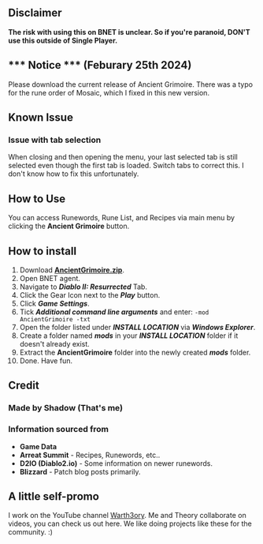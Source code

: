 ## Disclaimer
**The risk with using this on BNET is unclear. So if you're paranoid, DON'T use this outside of Single Player.**

## *** Notice *** (Feburary 25th 2024)
Please download the current release of Ancient Grimoire. There was a typo for the rune order of Mosaic, which I fixed in this new version.

## Known Issue
### Issue with tab selection
When closing and then opening the menu, your last selected tab is still selected even though the first tab is loaded. Switch tabs to correct this. I don't know how to fix this unfortunately.

## How to Use
You can access Runewords, Rune List, and Recipes via main menu by clicking the **Ancient Grimoire** button.

## How to install
1. Download **[AncientGrimoire.zip](https://github.com/d2-shadow/D2R-Ancient-Grimoire/releases/latest/download/AncientGrimoire.zip)**.
2. Open BNET agent.
3. Navigate to ***Diablo II: Resurrected*** Tab.
4. Click the Gear Icon next to the ***Play*** button.
5. Click ***Game Settings***.
6. Tick ***Additional command line arguments*** and enter: `-mod AncientGrimoire -txt`
7. Open the folder listed under ***INSTALL LOCATION*** via ***Windows Explorer***.
8. Create a folder named ***mods*** in your ***INSTALL LOCATION*** folder if it doesn't already exist.
9. Extract the **AncientGrimoire** folder into the newly created ***mods*** folder.
10. Done. Have fun.

## Credit
### Made by Shadow (That's me)

### Information sourced from
- **Game Data**
- **Arreat Summit** - Recipes, Runewords, etc.. 
- **D2IO (Diablo2.io)** - Some information on newer runewords.
- **Blizzard** - Patch blog posts primarily.

## A little self-promo
I work on the YouTube channel [Warth3ory](https://www.youtube.com/@Warth3ory?sub_confirmation=1).
Me and Theory collaborate on videos, you can check us out here.
We like doing projects like these for the community. :)
